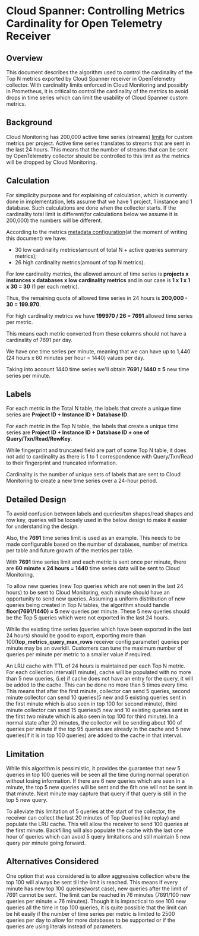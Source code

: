# Cloud Spanner: Controlling Metrics Cardinality for Open Telemetry Receiver

## Overview
This document describes the algorithm used to control the cardinality of the Top N metrics exported by Cloud Spanner receiver in OpenTelemetry collector.
With cardinality limits enforced in Cloud Monitoring and possibly in Prometheus, it is critical to control the cardinality of the metrics to avoid drops in time series which can limit the usability of Cloud Spanner custom metrics.

## Background
Cloud Monitoring has 200,000 active time series (streams) [limits](https://cloud.google.com/monitoring/quotas) for custom metrics per project.
Active time series translates to streams that are sent in the last 24 hours.
This means that the number of streams that can be sent by OpenTelemetry collector should be controlled to this limit as the metrics will be dropped by Cloud Monitoring.

## Calculation
For simplicity purpose and for explaining of calculation, which is currently done in implementation, lets assume that we have 1 project, 1 instance and 1 database.
Such calculations are done when the collector starts. If the cardinality total limit is different(for calculations below we assume it is 200,000) the numbers will be different.

According to the metrics [metadata configuration](internal/metadataconfig/metadata.yaml)(at the moment of writing this document) we have:
- 30 low cardinality metrics(amount of total N + active queries summary metrics);
- 26 high cardinality metrics(amount of top N metrics).

For low cardinality metrics, the allowed amount of time series is **projects x instances x databases x low cardinality metrics** and in our case is **1 x 1 x 1 x 30 = 30** (1 per each metric).

Thus, the remaining quota of allowed time series in 24 hours is **200,000 - 30 = 199.970**.

For high cardinality metrics we have **199970 / 26 = 7691** allowed time series per metric.

This means each metric converted from these columns should not have a cardinality of 7691 per day.

We have one time series per minute, meaning that we can have up to 1,440 (24 hours x 60 minutes per hour = 1440) values per day.

Taking into account 1440 time series we'll obtain **7691 / 1440 = 5** new time series per minute.


## Labels
For each metric in the Total N table, the labels that create a unique time series are **Project ID + Instance ID + Database ID**.

For each metric in the Top N table, the labels that create a unique time series are **Project ID + Instance ID + Database ID + one of Query/Txn/Read/RowKey**.

While fingerprint and truncated field are part of some Top N table, it does not add to cardinality as there is 1 to 1 correspondence with Query/Txn/Read to their fingerprint and truncated information.

Cardinality is the number of unique sets of labels that are sent to Cloud Monitoring to create a new time series over a 24-hour period.

## Detailed Design
To avoid confusion between labels and queries/txn shapes/read shapes and row key, queries will be loosely used in the below design to make it easier for understanding the design.

Also, the **7691** time series limit is used as an example.
This needs to be made configurable based on the number of databases, number of metrics per table and future growth of the metrics per table.

With **7691** time series limit and each metric is sent once per minute, there are **60 minute x 24 hours  = 1440** time series data will be sent to Cloud Monitoring.

To allow new queries (new Top queries which are not seen in the last 24 hours) to be sent to Cloud Monitoring, each minute should have an opportunity to send new queries.
Assuming a uniform distribution of new queries being created in Top N tables, the algorithm should handle **floor(7691/1440) = 5** new queries per minute.
These 5 new queries should be the Top 5 queries which were not exported in the last 24 hours.

While the existing time series (queries which have been exported in the last 24 hours) should be good to export, exporting more than 100(**top_metrics_query_max_rows** receiver config parameter) queries per minute may be an overkill.
Customers can tune the maximum number of queries per minute per metric to a smaller value if required.

An LRU cache with TTL of 24 hours is maintained per each Top N metric.
For each collection interval(1 minute), cache will be populated with no more than 5 new queries, (i.e) if cache does not have an entry for the query, it will be added to the cache.
This can be done no more than 5 times every time.
This means that after the first minute, collector can send 5 queries, second minute collector can send 10 queries(5 new and 5 existing queries sent in the first minute which is also seen in top 100 for second minute), third minute collector can send 15 queries(5 new and 10 existing queries sent in the first two minute which is also seen in top 100 for third minute).
In a normal state after 20 minutes, the collector will be sending about 100 of queries per minute if the top 95 queries are already in the cache and 5 new queries(if it is in top 100 queries) are added to the cache in that interval.

## Limitation
While this algorithm is pessimistic, it provides the guarantee that new 5 queries in top 100 queries will be seen all the time during normal operation without losing information.
If there are 6 new queries which are seen in a minute, the top 5 new queries will be sent and the 6th one will not be sent in that minute.
Next minute may capture that query if that query is still in the top 5 new query.

To alleviate this limitation of 5 queries at the start of the collector, the receiver can collect the last 20 minutes of Top Queries(like replay) and populate the LRU cache.
This will allow the receiver to send 100 queries at the first minute.
Backfilling will also populate the cache with the last one hour of queries which can avoid 5 query limitations and still maintain 5 new query per minute going forward.

## Alternatives Considered
One option that was considered is to allow aggressive collection where the top 100 will always be sent till the limit is reached.
This means if every minute has new top 100 queries(worst case), new queries after the limit of 7691 cannot be sent. The limit can be reached in 76 minutes (7691/100 new queries per minute = 76 minutes).
Though it is impractical to see 100 new queries all the time in top 100 queries, it is quite possible that the limit can be hit easily if the number of time series per metric is limited to 2500 queries per day to allow for more databases to be supported or if the queries are using literals instead of parameters.
